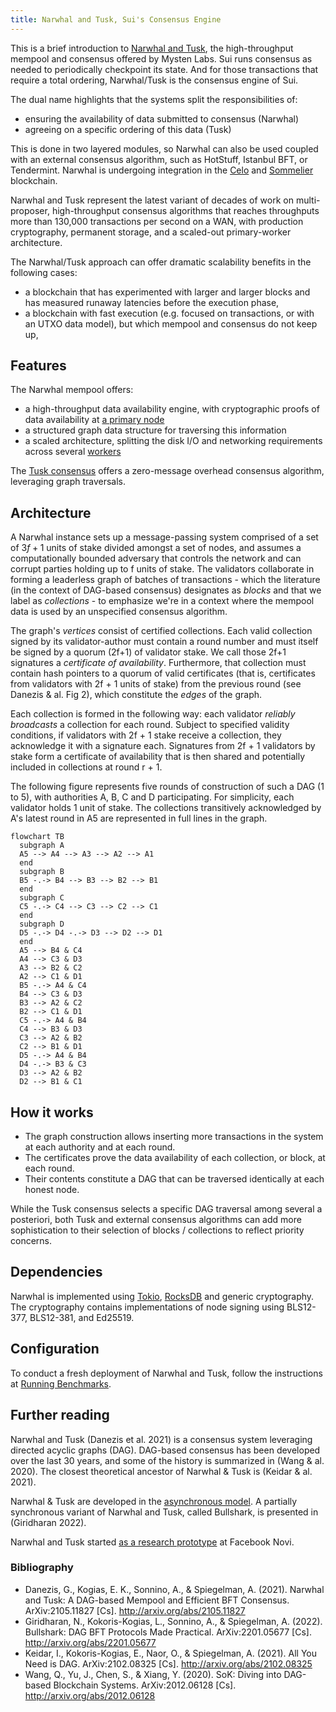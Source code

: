 ```yaml
---
title: Narwhal and Tusk, Sui's Consensus Engine
---
```


This is a brief introduction to [Narwhal and Tusk](https://github.com/MystenLabs/narwhal), the high-throughput mempool and consensus offered by Mysten Labs. Sui runs consensus as needed to periodically checkpoint its state. And for those transactions that require a total ordering, Narwhal/Tusk is the consensus engine of Sui.

The dual name highlights that the systems split the responsibilities of:
- ensuring the availability of data submitted to consensus (Narwhal)
- agreeing on a specific ordering of this data (Tusk)

This is done in two layered modules, so Narwhal can also be used coupled with an external consensus algorithm, such as HotStuff, Istanbul BFT, or Tendermint. Narwhal is undergoing integration in the [Celo](https://www.youtube.com/watch?v=Lwheo3jhAZM) and [Sommelier](https://www.prnewswire.com/news-releases/sommelier-partners-with-mysten-labs-to-make-the-cosmos-blockchain-the-fastest-on-the-planet-301381122.html) blockchain.

Narwhal and Tusk represent the latest variant of decades of work on multi-proposer, high-throughput consensus algorithms that reaches throughputs more than 130,000 transactions per second on a WAN, with production cryptography, permanent storage, and a scaled-out primary-worker architecture.

The Narwhal/Tusk approach can offer dramatic scalability benefits in the following cases:
- a blockchain that has experimented with larger and larger blocks and has measured runaway latencies before the execution phase,
- a blockchain with fast execution (e.g. focused on transactions, or with an UTXO data model), but which mempool and consensus do not keep up,

## Features

The Narwhal mempool offers:
* a high-throughput data availability engine, with cryptographic proofs of data availability at [a primary node](https://github.com/MystenLabs/narwhal/tree/main/primary)
* a structured graph data structure for traversing this information
* a scaled architecture, splitting the disk I/O and networking requirements across several [workers](https://github.com/MystenLabs/narwhal/tree/main/worker)

The [Tusk consensus](https://github.com/MystenLabs/narwhal/tree/main/consensus) offers a zero-message overhead consensus algorithm, leveraging graph traversals.

## Architecture

A Narwhal instance sets up a message-passing system comprised of a set of $3f+1$ units of stake divided amongst a set of nodes, and assumes a computationally bounded adversary that controls the network and can corrupt parties holding up to f units of stake. The validators collaborate in forming a leaderless graph of batches of transactions - which the literature (in the context of DAG-based consensus) designates as _blocks_ and that we label as _collections_ - to emphasize we're in a context where the mempool data is used by an unspecified consensus algorithm.

The graph's *vertices* consist of certified collections. Each valid collection signed by its validator-author must contain a round number and must itself be signed by a quorum (2f+1) of validator stake. We call those 2f+1 signatures a _certificate of availability_. Furthermore, that collection must contain hash pointers to a quorum of valid certificates (that is, certificates from validators with 2f + 1 units of stake) from the previous round (see Danezis & al. Fig 2), which constitute the *edges* of the graph.

Each collection is formed in the following way: each validator _reliably broadcasts_ a collection for each round. Subject to specified validity conditions, if validators with 2f + 1 stake receive a collection, they acknowledge it with a signature each. Signatures from 2f + 1 validators by stake form a certificate of availability that is then shared and potentially included in collections at round r + 1.

The following figure represents five rounds of construction of such a DAG (1 to 5), with authorities A, B, C and D participating. For simplicity, each validator holds 1 unit of stake. The collections transitively acknowledged by A's latest round in A5 are represented in full lines in the graph.

```mermaid
flowchart TB
  subgraph A
  A5 --> A4 --> A3 --> A2 --> A1
  end
  subgraph B
  B5 -.-> B4 --> B3 --> B2 --> B1
  end 
  subgraph C
  C5 -.-> C4 --> C3 --> C2 --> C1
  end
  subgraph D
  D5 -.-> D4 -.-> D3 --> D2 --> D1
  end
  A5 --> B4 & C4
  A4 --> C3 & D3
  A3 --> B2 & C2
  A2 --> C1 & D1
  B5 -.-> A4 & C4
  B4 --> C3 & D3
  B3 --> A2 & C2
  B2 --> C1 & D1
  C5 -.-> A4 & B4
  C4 --> B3 & D3
  C3 --> A2 & B2
  C2 --> B1 & D1
  D5 -.-> A4 & B4
  D4 -.-> B3 & C3
  D3 --> A2 & B2
  D2 --> B1 & C1
```

## How it works

* The graph construction allows inserting more transactions in the system at each authority and at each round.
* The certificates prove the data availability of each collection, or block, at each round.
* Their contents constitute a DAG that can be traversed identically at each honest node.

While the Tusk consensus selects a specific DAG traversal among several a posteriori, both Tusk and external consensus algorithms can add more sophistication to their selection of blocks / collections to reflect priority concerns.

## Dependencies

Narwhal is implemented using [Tokio](https://github.com/tokio-rs/tokio), [RocksDB](https://github.com/facebook/rocksdb/) and generic cryptography. The cryptography contains implementations of node signing using BLS12-377, BLS12-381, and Ed25519.

## Configuration

To conduct a fresh deployment of Narwhal and Tusk, follow the instructions at [Running Benchmarks](https://github.com/mystenlabs/narwhal/tree/main/benchmark).

## Further reading

Narwhal and Tusk (Danezis et al. 2021) is a consensus system leveraging directed acyclic graphs (DAG). DAG-based consensus has been developed over the last 30 years, and some of the history is summarized in (Wang & al. 2020). The closest theoretical ancestor of Narwhal & Tusk is (Keidar & al. 2021).

Narwhal & Tusk are developed in the [asynchronous model](https://decentralizedthoughts.github.io/2019-06-01-2019-5-31-models/). A partially synchronous variant of Narwhal and Tusk, called Bullshark, is presented in (Giridharan 2022).

Narwhal and Tusk started [as a research prototype](https://github.com/facebookresearch/narwhal) at Facebook Novi.

### Bibliography

- Danezis, G., Kogias, E. K., Sonnino, A., & Spiegelman, A. (2021). Narwhal and Tusk: A DAG-based Mempool and Efficient BFT Consensus. ArXiv:2105.11827 [Cs]. http://arxiv.org/abs/2105.11827
- Giridharan, N., Kokoris-Kogias, L., Sonnino, A., & Spiegelman, A. (2022). Bullshark: DAG BFT Protocols Made Practical. ArXiv:2201.05677 [Cs]. http://arxiv.org/abs/2201.05677
- Keidar, I., Kokoris-Kogias, E., Naor, O., & Spiegelman, A. (2021). All You Need is DAG. ArXiv:2102.08325 [Cs]. http://arxiv.org/abs/2102.08325
- Wang, Q., Yu, J., Chen, S., & Xiang, Y. (2020). SoK: Diving into DAG-based Blockchain Systems. ArXiv:2012.06128 [Cs]. http://arxiv.org/abs/2012.06128
